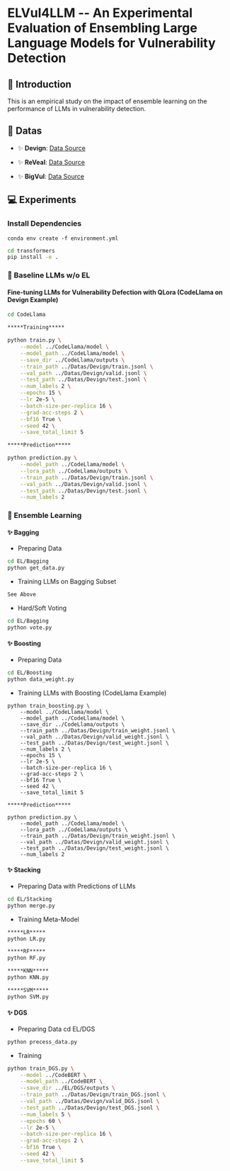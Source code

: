 # ELVul4LLM -- An Experimental Evaluation of Ensembling Large Language Models for Vulnerability Detection

## 📜 Introduction
This is an empirical study on the impact of ensemble learning on the performance of LLMs in vulnerability detection.
## 📕 Datas

* ✨ **Devign**: [Data Source](https://drive.google.com/file/d/1x6hoF7G-tSYxg8AFybggypLZgMGDNHfF/view)

* ✨ **ReVeal**: [Data Source](https://drive.google.com/drive/folders/1KuIYgFcvWUXheDhT--cBALsfy1I4utOy)

* ✨ **BigVul**: [Data Source](https://drive.google.com/file/d/1-0VhnHBp9IGh90s2wCNjeCMuy70HPl8X/view)

## 💻 Experiments

### Install Dependencies

```conda env create -f environment.yml```

```sh
cd transformers
pip install -e .
```

### 📖 Baseline LLMs w/o EL

#### Fine-tuning LLMs for Vulnerability Defection with QLora (CodeLlama on Devign Example)

```sh
cd CodeLlama

*****Training*****

python train.py \
    --model ../CodeLlama/model \
    --model_path ../CodeLlama/model \
    --save_dir ../CodeLlama/outputs \
    --train_path ../Datas/Devign/train.jsonl \
    --val_path ../Datas/Devign/valid.jsonl \
    --test_path ../Datas/Devign/test.jsonl \
    --num_labels 2 \
    --epochs 15 \
    --lr 2e-5 \
    --batch-size-per-replica 16 \
    --grad-acc-steps 2 \
    --bf16 True \
    --seed 42 \
    --save_total_limit 5

*****Prediction*****

python prediction.py \
    --model_path ../CodeLlama/model \
    --lora_path ../CodeLlama/outputs \
    --train_path ../Datas/Devign/train.jsonl \
    --val_path ../Datas/Devign/valid.jsonl \
    --test_path ../Datas/Devign/test.jsonl \
    --num_labels 2
```

### 📖 Ensemble Learning

#### ✨ Bagging

* Preparing Data
```sh
cd EL/Bagging
python get_data.py
```
* Training LLMs on Bagging Subset
```sh
See Above
```
* Hard/Soft Voting
```sh
cd EL/Bagging
python vote.py
```

#### ✨ Boosting
* Preparing Data
```sh
cd EL/Boosting
python data_weight.py
```
* Training LLMs with Boosting (CodeLlama Example)
```
python train_boosting.py \
    --model ../CodeLlama/model \
    --model_path ../CodeLlama/model \
    --save_dir ../CodeLlama/outputs \
    --train_path ../Datas/Devign/train_weight.jsonl \
    --val_path ../Datas/Devign/valid_weight.jsonl \
    --test_path ../Datas/Devign/test_weight.jsonl \
    --num_labels 2 \
    --epochs 15 \
    --lr 2e-5 \
    --batch-size-per-replica 16 \
    --grad-acc-steps 2 \
    --bf16 True \
    --seed 42 \
    --save_total_limit 5

*****Prediction*****

python prediction.py \
    --model_path ../CodeLlama/model \
    --lora_path ../CodeLlama/outputs \
    --train_path ../Datas/Devign/train_weight.jsonl \
    --val_path ../Datas/Devign/valid_weight.jsonl \
    --test_path ../Datas/Devign/test_weight.jsonl \
    --num_labels 2
```

#### ✨ Stacking
* Preparing Data with Predictions of LLMs
```sh
cd EL/Stacking
python merge.py
```
* Training Meta-Model
```sh
*****LR*****
python LR.py

*****RF*****
python RF.py

*****KNN*****
python KNN.py

*****SVM*****
python SVM.py
```

#### ✨ DGS
* Preparing Data
cd EL/DGS
```sh
python precess_data.py
```
* Training
```sh
python train_DGS.py \
    --model ../CodeBERT \
    --model_path ../CodeBERT \
    --save_dir ../EL/DGS/outputs \
    --train_path ../Datas/Devign/train_DGS.jsonl \
    --val_path ../Datas/Devign/valid_DGS.jsonl \
    --test_path ../Datas/Devign/test_DGS.jsonl \
    --num_labels 5 \
    --epochs 60 \
    --lr 2e-5 \
    --batch-size-per-replica 16 \
    --grad-acc-steps 2 \
    --bf16 True \
    --seed 42 \
    --save_total_limit 5
```